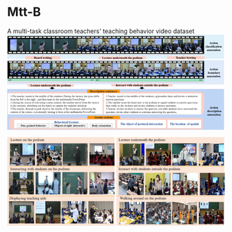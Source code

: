 # Mtt-B
A multi-task classroom teachers' teaching behavior video dataset
![image](https://github.com/cai-KU/Mtt-B/blob/main/overview.png?raw=true)

![image](https://github.com/cai-KU/Mtt-B/blob/main/instance1.png?raw=true)
